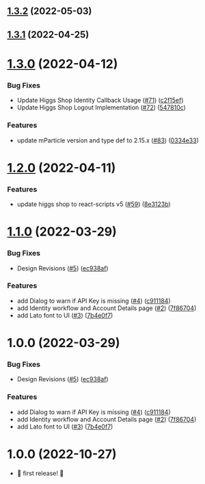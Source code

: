## [1.3.2](https://github.com/mParticle/mparticle-web-sample-apps/compare/v1.3.1...v1.3.2) (2022-05-03)

## [1.3.1](https://github.com/mParticle/mparticle-web-sample-apps/compare/v1.3.0...v1.3.1) (2022-04-25)

# [1.3.0](https://github.com/mParticle/mparticle-web-sample-apps/compare/v1.2.0...v1.3.0) (2022-04-12)


### Bug Fixes

* Update Higgs Shop Identity Callback Usage ([#71](https://github.com/mParticle/mparticle-web-sample-apps/issues/71)) ([c2f15ef](https://github.com/mParticle/mparticle-web-sample-apps/commit/c2f15ef2fa8ca89fbb94d077aa6dcac8ca17bd4e))
* Update Higgs Shop Logout Implementation ([#72](https://github.com/mParticle/mparticle-web-sample-apps/issues/72)) ([547810c](https://github.com/mParticle/mparticle-web-sample-apps/commit/547810ccc08efd0ee14154cca59b95f60f426e67))


### Features

* update mParticle version and type def to 2.15.x ([#83](https://github.com/mParticle/mparticle-web-sample-apps/issues/83)) ([0334e33](https://github.com/mParticle/mparticle-web-sample-apps/commit/0334e331c79b10c53e236dadcaa0fe4a92fbb76f))

# [1.2.0](https://github.com/mParticle/mparticle-web-sample-apps/compare/v1.1.0...v1.2.0) (2022-04-11)


### Features

* update higgs shop to react-scripts v5 ([#59](https://github.com/mParticle/mparticle-web-sample-apps/issues/59)) ([8e3123b](https://github.com/mParticle/mparticle-web-sample-apps/commit/8e3123bbee5e67e65915e2f655b9c1f1fc0cc512))

# [1.1.0](https://github.com/mParticle/mparticle-web-sample-apps/compare/v1.0.0...v1.1.0) (2022-03-29)


### Bug Fixes

* Design Revisions ([#5](https://github.com/mParticle/mparticle-web-sample-apps/issues/5)) ([ec938af](https://github.com/mParticle/mparticle-web-sample-apps/commit/ec938af6513740416117c8ecbad05170dcb6dd32))


### Features

* add Dialog to warn if API Key is missing ([#4](https://github.com/mParticle/mparticle-web-sample-apps/issues/4)) ([c911184](https://github.com/mParticle/mparticle-web-sample-apps/commit/c911184a1970431d93828dffb8de5be34d5fbed2))
* add Identity workflow and Account Details page ([#2](https://github.com/mParticle/mparticle-web-sample-apps/issues/2)) ([7f86704](https://github.com/mParticle/mparticle-web-sample-apps/commit/7f867041cbab1f3e41832ded58f5c4702434b833))
* add Lato font to UI ([#3](https://github.com/mParticle/mparticle-web-sample-apps/issues/3)) ([7b4e0f7](https://github.com/mParticle/mparticle-web-sample-apps/commit/7b4e0f7f2aeac38082f9fa4e2064656b6ffa1bff))

# 1.0.0 (2022-03-29)


### Bug Fixes

* Design Revisions ([#5](https://github.com/mParticle/mparticle-web-sample-apps/issues/5)) ([ec938af](https://github.com/mParticle/mparticle-web-sample-apps/commit/ec938af6513740416117c8ecbad05170dcb6dd32))


### Features

* add Dialog to warn if API Key is missing ([#4](https://github.com/mParticle/mparticle-web-sample-apps/issues/4)) ([c911184](https://github.com/mParticle/mparticle-web-sample-apps/commit/c911184a1970431d93828dffb8de5be34d5fbed2))
* add Identity workflow and Account Details page ([#2](https://github.com/mParticle/mparticle-web-sample-apps/issues/2)) ([7f86704](https://github.com/mParticle/mparticle-web-sample-apps/commit/7f867041cbab1f3e41832ded58f5c4702434b833))
* add Lato font to UI ([#3](https://github.com/mParticle/mparticle-web-sample-apps/issues/3)) ([7b4e0f7](https://github.com/mParticle/mparticle-web-sample-apps/commit/7b4e0f7f2aeac38082f9fa4e2064656b6ffa1bff))

# 1.0.0 (2022-10-27)

-   :partying_face: first release! :checkered_flag:
